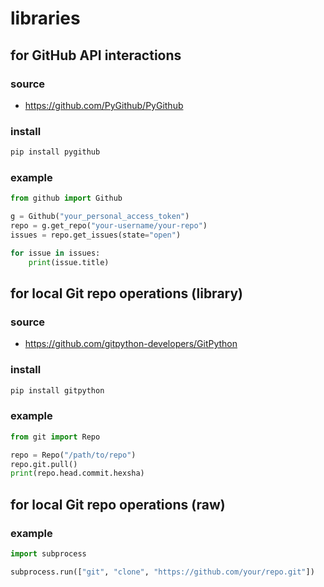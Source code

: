 # libraries

## for GitHub API interactions

### source

- https://github.com/PyGithub/PyGithub

### install

```bash
pip install pygithub

```

### example

```python
from github import Github

g = Github("your_personal_access_token")
repo = g.get_repo("your-username/your-repo")
issues = repo.get_issues(state="open")

for issue in issues:
    print(issue.title)
```

## for local Git repo operations (library)

### source

- https://github.com/gitpython-developers/GitPython

### install

```bash
pip install gitpython
```

### example

```python
from git import Repo

repo = Repo("/path/to/repo")
repo.git.pull()
print(repo.head.commit.hexsha)
```

## for local Git repo operations (raw)

### example

```python
import subprocess

subprocess.run(["git", "clone", "https://github.com/your/repo.git"])
```
